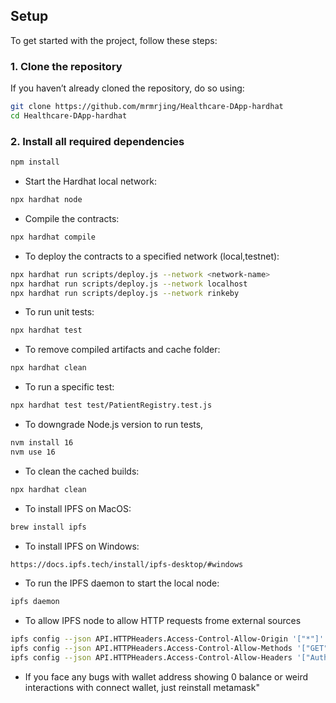 ## Setup

To get started with the project, follow these steps:

### 1. Clone the repository
If you haven’t already cloned the repository, do so using:
```bash
git clone https://github.com/mrmrjing/Healthcare-DApp-hardhat
cd Healthcare-DApp-hardhat
```

### 2. Install all required dependencies
```bash
npm install 
```

- Start the Hardhat local network: 
```bash
npx hardhat node
```

- Compile the contracts: 
```bash
npx hardhat compile
```

- To deploy the contracts to a specified network (local,testnet): 
```bash
npx hardhat run scripts/deploy.js --network <network-name>
npx hardhat run scripts/deploy.js --network localhost
npx hardhat run scripts/deploy.js --network rinkeby
```

- To run unit tests: 
```bash
npx hardhat test
```

- To remove compiled artifacts and cache folder: 
```bash 
npx hardhat clean
```

- To run a specific test: 
```bash
npx hardhat test test/PatientRegistry.test.js
```

- To downgrade Node.js version to run tests, 
```bash
nvm install 16 
nvm use 16
```

- To clean the cached builds: 
```bash
npx hardhat clean
```

- To install IPFS on MacOS: 
```bash
brew install ipfs
```

- To install IPFS on Windows: 
```bash 
https://docs.ipfs.tech/install/ipfs-desktop/#windows
```

- To run the IPFS daemon to start the local node: 
```bash
ipfs daemon
```

- To allow IPFS node to allow HTTP requests frome external sources 
```bash
ipfs config --json API.HTTPHeaders.Access-Control-Allow-Origin '["*"]'
ipfs config --json API.HTTPHeaders.Access-Control-Allow-Methods '["GET", "POST", "PUT"]'
ipfs config --json API.HTTPHeaders.Access-Control-Allow-Headers '["Authorization"]'
```

- If you face any bugs with wallet address showing 0 balance or weird interactions with connect wallet, just reinstall metamask" 
